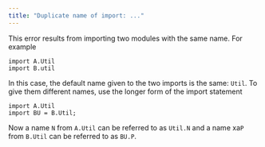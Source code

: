 ```yaml
---
title: "Duplicate name of import: ..."
---
```


This error results from importing two modules with the same name. For example
```
import A.Util
import B.util
```
In this case, the default name given to the two imports is the same: `Util`.
To give them different names, use the longer form of the import statement
```
import A.Util
import BU = B.Util;
```
Now a name `N` from `A.Util` can  be referred to as `Util.N` and
a name xa`P` from `B.Util` can be referred to as `BU.P`.
